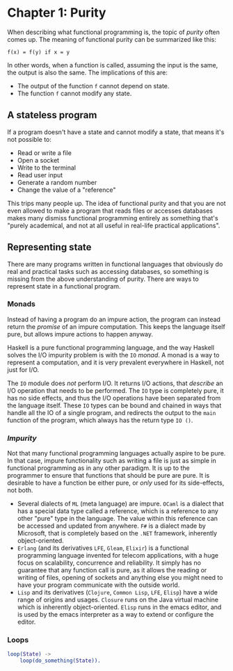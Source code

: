 # Chapter 1: Purity
When describing what functional programming is, the topic of _purity_ often
comes up. The meaning of functional purity can be summarized like this:

```
f(x) = f(y) if x = y
```

In other words, when a function is called, assuming the input is the same,
the output is also the same. The implications of this are:

* The output of the function `f` cannot depend on state.
* The function `f` cannot modify any state.

## A stateless program
If a program doesn't have a state and cannot modify a state, that means it's not
possible to:

* Read or write a file
* Open a socket
* Write to the terminal
* Read user input
* Generate a random number
* Change the value of a "reference"

This trips many people up. The idea of functional purity and that you are not
even allowed to make a program that reads files or accesses databases makes many
dismiss functional programming entirely as something that's "purely academical,
and not at all useful in real-life practical applications".

## Representing state
There are many programs written in functional languages that obviously do
real and practical tasks such as accessing databases, so something is missing
from the above understanding of purity. There are ways to represent state in
a functional program.

### Monads
Instead of having a program do an impure action, the program can instead
return the _promise_ of an impure computation. This keeps the language itself
pure, but allows impure actions to happen anyway.

Haskell is a pure functional programming language, and the way Haskell solves
the I/O impurity problem is with the `IO` _monad_. A monad is a way to represent
a computation, and it is very prevalent everywhere in Haskell, not just for I/O.

The `IO` module does _not_ perform I/O. It returns I/O actions, that _describe_
an I/O operation that needs to be performed. The `IO` type is completely pure,
it has no side effects, and thus the I/O operations have been separated from
the language itself. These `IO` types can be bound and chained in ways that
handle all the IO of a single program, and redirects the output to the `main`
function of the program, which always has the return type `IO ()`.

### _Impurity_
Not that many functional programming languages actually aspire to be pure.
In that case, impure functionality such as writing a file is just as simple
in functional programming as in any other paradigm. It is up to the programmer
to ensure that functions that should be pure are pure. It is desirable to have
a function be either pure, or _only_ used for its side-effects, not both.

* Several dialects of `ML` (meta language) are impure. `OCaml` is a dialect
  that has a special data type called a reference, which is a reference to any
  other "pure" type in the language. The value within this reference can
  be accessed and updated from anywhere. `F#` is a dialect made by Microsoft,
  that is completely based on the `.NET` framework, inherently object-oriented.
* `Erlang` (and its derivatives `LFE`, `Gleam`, `Elixir`) is a functional
  programming language invented for telecom applications, with a huge focus on
  scalability, concurrence and reliability. It simply has no guarantee that any
  function call is pure, as it allows the reading or writing of files, opening
  of sockets and anything else you might need to have your program communicate
  with the outside world.
* `Lisp` and its derivatives (`Clojure`, `Common Lisp`, `LFE`, `Elisp`) have
  a wide range of origins and usages. `Closure` runs on the Java virtual machine
  which is inherently object-oriented. `Elisp` runs in the emacs editor, and is
  used by the emacs interpreter as a way to extend or configure the editor.

### Loops
```erlang
loop(State) ->
    loop(do_something(State)).
```
